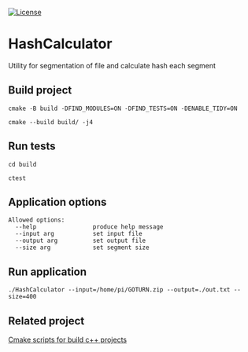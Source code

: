 [![License][license-image]][license-url]

# HashCalculator
Utility for segmentation of file and calculate hash each segment

## Build project
`cmake -B build -DFIND_MODULES=ON -DFIND_TESTS=ON -DENABLE_TIDY=ON`

`cmake --build build/ -j4`

## Run tests
`cd build`

`ctest`

## Application options
```
Allowed options:
  --help                produce help message
  --input arg           set input file
  --output arg          set output file
  --size arg            set segment size
```

## Run application
`./HashCalculator --input=/home/pi/GOTURN.zip --output=./out.txt --size=400`

## Related project
[Cmake scripts for build c++ projects](https://github.com/nicledomaS/cmake/blob/master/README.md)

[license-image]: https://img.shields.io/badge/License-Apache%202.0-blue.svg
[license-url]: LICENSE
